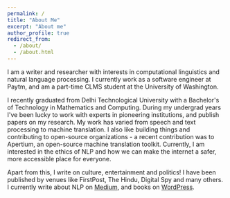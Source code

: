 ```yaml
---
permalink: /
title: "About Me"
excerpt: "About me"
author_profile: true
redirect_from: 
  - /about/
  - /about.html
---
```


I am a writer and researcher with interests in computational linguistics and natural language processing. I currently work as a software engineer at Paytm, and am a part-time CLMS student at the University of Washington.

I recently graduated from Delhi Technological University with a Bachelor's of Technology in Mathematics and Computing. During my undergrad years I've been lucky to work with experts in pioneering institutions, and publish papers on my research. My work has varied from speech and text processing to machine translation. I also like building things and contributing to open-source organizations - a recent contribution was to Apertium, an open-source machine translation toolkit. Currently, I am interested in the ethics of NLP and how we can make the internet a safer, more accessible place for everyone. 

Apart from this, I write on culture, entertainment and politics! I have been published by venues like FirstPost, The Hindu, Digital Spy and many others. I currently write about NLP on [Medium](https://anjalibhavan.medium.com/), and books on [WordPress](pennyformyreviews.wordpress.com/).